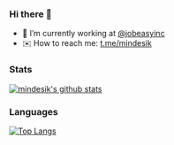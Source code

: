 ### Hi there 👋

- 💼 I’m currently working at [@jobeasyinc](https://github.com/jobeasyinc)
- ✉️ How to reach me: [t.me/mindesik](https://t.me/mindesik)

### Stats

[![mindesik's github stats](https://github-readme-stats.vercel.app/api?username=mindesik&count_private=true&hide_title=true&show_icons=true)](https://github.com/mindesik)

### Languages

[![Top Langs](https://github-readme-stats.vercel.app/api/top-langs/?username=mindesik&layout=compact&count_private=true&hide_title=true&show_icons=true)](https://github.com/mindesik)
